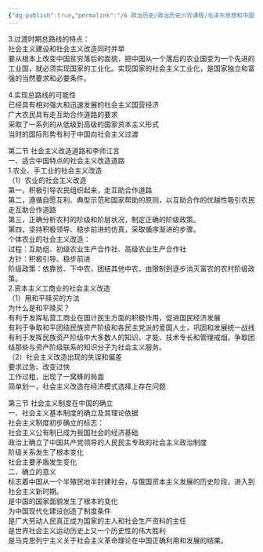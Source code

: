 ```yaml
---
{"dg-publish":true,"permalink":"/6 政治历史/政治历史川农课程/毛泽东思想和中国特色社会主义理论体系概论/20201026第三章第一节/","title":"20201026第三章第一节"}
---
```



3.过渡时期总路线的特点：  
社会主义建设和社会主义改造同时并举  
要从根本上改变中国贫穷落后的面貌，把中国从一个落后的农业国变为一个先进的工业国，就必须实现国家的工业化。实现国家的社会主义工业化，是国家独立和富强的当然要求和必要条件。

4.实现总路线的可能性  
已经具有相对强大和迅速发展的社会主义国营经济  
广大农民具有走互助合作道路的要求  
采取了一系列的从低级到高级的国家资本主义形式  
当时的国际形势有利于中国向社会主义过渡

第二节 社会主义改造道路和李师江言  
一、适合中国特点的社会主义改造道路  
1.农业、手工业的社会主义改造  
（1）农业的社会主义改造  
第一，积极引导农民组织起来，走互助合作道路  
第二，遵循自愿互利、典型示范和国家帮助的原则，以互助合作的优越性吸引农民走互助合作道路  
第三，正确分析农村的阶级和阶层状况，制定正确的阶级政策。  
第四，坚持积极领导、稳步前进的仿真，采取循序渐进的步骤。  
个体农业的社会主义改造：  
过程：互助组、初级农业生产合作社、高级农业生产合作社  
方针：积极引导、稳步前进  
阶级政策：依靠贫、下中农，团结其他中农，由限制到逐步消灭富农的农村阶级政策。  
2.资本主义工商业的社会主义改造  
（1）用和平赎买的方法  
为什么是和平赎买？  
有利于发挥私营工商业在国计民生方面的积极作用，促进国民经济发展  
有利于争取和平团结民族资产阶级和各民主党派的爱国人士，巩固和发展统一战线  
有利于发挥民族资产阶级中大多数人的知识、才能、技术专长和管理戒烟，争取团结那些与资产阶级联系的知识分子为社会主义服务。  
（2）社会主义改造出现的失误和偏差  
要求过急、改变过快  
工作过粗，出现了一窝蜂的局面  
简单划一，社会主义改造在经济模式选择上存在问题

第三节 社会主义制度在中国的确立  
一、社会主义基本制度的确立及其理论依据  
社会主义制度初步确立的标志：  
社会主义公有制已成为我国社会的经济基础  
政治上确立了中国共产党领导的人民民主专政的社会主义政治制度  
阶级关系发生了根本变化  
社会主要矛盾发生变化  
二、确立的意义  
标志着中国从一个半殖民地半封建社会，与俄国资本主义发展的历史阶段，进入到社会主义新时期。  
是中国的国家面貌发生了根本的变化  
为中国现代化建设创造了制度条件  
是广大劳动人民真正成为国家的主人和社会生产资料的主任  
是世界社会主义运动历史上又一个历史性的伟大胜利  
是马克思列宁主义关于社会主义革命理论在中国正确利用和发展的结果。